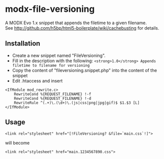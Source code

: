 # modx-file-versioning

A MODX Evo 1.x snippet that appends the filetime to a given filename.<br>
See http://github.com/h5bp/html5-boilerplate/wiki/cachebusting for details.

## Installation
- Create a new snippet named "FileVersioning".
- Fill in the description with the following: `<strong>1.0</strong> Appends filetime to filename for versioning`
- Copy the content of "fileversioning.snippet.php" into the content of the snippet
- Edit .htaccess and insert

```
<IfModule mod_rewrite.c>
	RewriteCond %{REQUEST_FILENAME} !-f
	RewriteCond %{REQUEST_FILENAME} !-d
	RewriteRule ^(.+)\.(\d+)\.(js|css|png|jpg|gif)$ $1.$3 [L]
</IfModule>
```

## Usage

```
<link rel="stylesheet" href="[!FileVersioning? &file=`main.css`!]">
```

will become

```
<link rel="stylesheet" href="main.1234567890.css">
```
